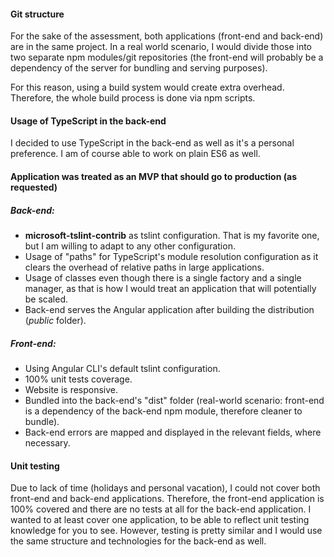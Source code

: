 #### Git structure
For the sake of the assessment, both applications (front-end and back-end) are in the same project. In a real world scenario, I would divide those into two separate npm modules/git repositories (the front-end will probably be a dependency of the server for bundling and serving purposes).

For this reason, using a build system would create extra overhead. Therefore, the whole build process is done via npm scripts.
#### Usage of TypeScript in the back-end
I decided to use TypeScript in the back-end as well as it's a personal preference. I am of course able to work on plain ES6 as well.

#### Application was treated as an MVP that should go to production (as requested)
##### Back-end:
- **microsoft-tslint-contrib** as tslint configuration. That is my favorite one, but I am willing to adapt to any other configuration.
- Usage of "paths" for TypeScript's module resolution configuration as it clears the overhead of relative paths in large applications.
- Usage of classes even though there is a single factory and a single manager, as that is how I would treat an application that will potentially be scaled.
- Back-end serves the Angular application after building the distribution (*public* folder).

##### Front-end:
- Using Angular CLI's default tslint configuration.
- 100% unit tests coverage.
- Website is responsive.
- Bundled into the back-end's "dist" folder (real-world scenario: front-end is a dependency of the back-end npm module, therefore cleaner to bundle).
- Back-end errors are mapped and displayed in the relevant fields, where necessary.

#### Unit testing
Due to lack of time (holidays and personal vacation), I could not cover both front-end and back-end applications.
Therefore, the front-end application is 100% covered and there are no tests at all for the back-end application. I wanted to at least cover one application, to be able to reflect unit testing knowledge for you to see. However, testing is pretty similar and I would use the same structure and technologies for the back-end as well.



